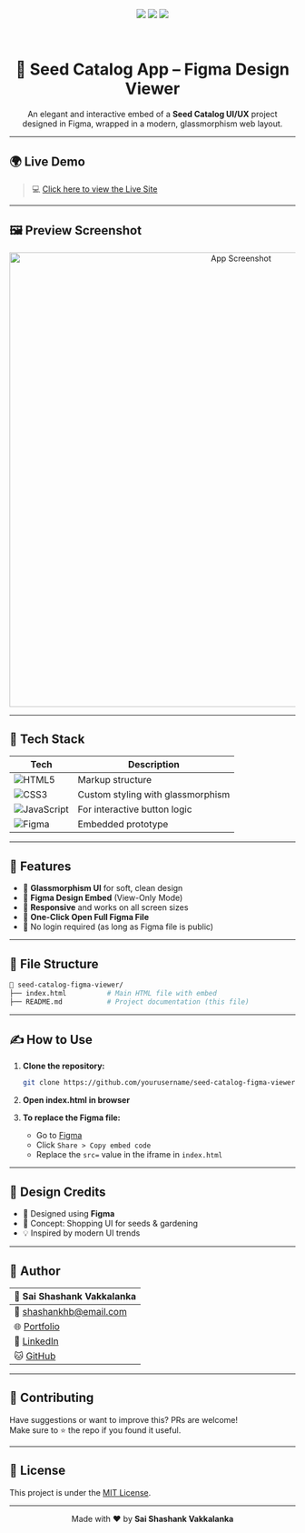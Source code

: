 
<p align="center">
  <img src="https://img.shields.io/badge/Status-Complete-2ecc71?style=for-the-badge&logo=vercel&logoColor=white" />
  <img src="https://img.shields.io/badge/Responsive-Yes-3498db?style=for-the-badge&logo=google-chrome&logoColor=white" />
  <img src="https://img.shields.io/badge/Built%20with-Figma-e44d26?style=for-the-badge&logo=figma&logoColor=white" />
</p>

<br/>

<h1 align="center">🌱 Seed Catalog App – Figma Design Viewer</h1>

<p align="center">An elegant and interactive embed of a <b>Seed Catalog UI/UX</b> project designed in Figma, wrapped in a modern, glassmorphism web layout.</p>

---

## 🌍 Live Demo

> 💻 [Click here to view the Live Site](https://seed-catalog-app.netlify.app/)

---

## 🖼️ Preview Screenshot

<p align="center">
  <img src="https://your-screenshot-link.png" alt="App Screenshot" width="800"/>
</p>

---

## 🔧 Tech Stack

| Tech            | Description                                     |
|-----------------|-------------------------------------------------|
| ![HTML5](https://img.shields.io/badge/HTML5-e34f26?style=flat&logo=html5&logoColor=white) | Markup structure |
| ![CSS3](https://img.shields.io/badge/CSS3-1572b6?style=flat&logo=css3&logoColor=white)   | Custom styling with glassmorphism |
| ![JavaScript](https://img.shields.io/badge/JavaScript-f7df1e?style=flat&logo=javascript&logoColor=black) | For interactive button logic |
| ![Figma](https://img.shields.io/badge/Figma-0acf83?style=flat&logo=figma&logoColor=white) | Embedded prototype |

---

## 🎯 Features

- 🌿 **Glassmorphism UI** for soft, clean design
- 📐 **Figma Design Embed** (View-Only Mode)
- 📱 **Responsive** and works on all screen sizes
- 🔗 **One-Click Open Full Figma File**
- 🚫 No login required (as long as Figma file is public)

---

## 📂 File Structure

```bash
📁 seed-catalog-figma-viewer/
├── index.html          # Main HTML file with embed
├── README.md           # Project documentation (this file)
```

---

## ✍️ How to Use

1. **Clone the repository:**
   ```bash
   git clone https://github.com/yourusername/seed-catalog-figma-viewer.git
   ```

2. **Open index.html in browser**

3. **To replace the Figma file:**
   - Go to [Figma](https://figma.com)
   - Click `Share > Copy embed code`
   - Replace the `src=` value in the iframe in `index.html`

---

## 🧠 Design Credits

- 🎨 Designed using **Figma**
- 🌱 Concept: Shopping UI for seeds & gardening
- 💡 Inspired by modern UI trends

---

## 👤 Author

| 👤 Sai Shashank Vakkalanka |
|----------------|
| 📧 shashankhb@email.com |
| 🌐 [Portfolio](https://your-portfolio-link.com) |
| 🔗 [LinkedIn](www.linkedin.com/in/vakkalanka-sai-shashank) |
| 🐱 [GitHub](https://github.com/SaiShashank-10) |

---

## 🤝 Contributing

Have suggestions or want to improve this? PRs are welcome!  
Make sure to ⭐️ the repo if you found it useful.

---

## 📜 License

This project is under the [MIT License](LICENSE).

---

<p align="center">
  Made with ❤️ by <b>Sai Shashank Vakkalanka</b>
</p>
